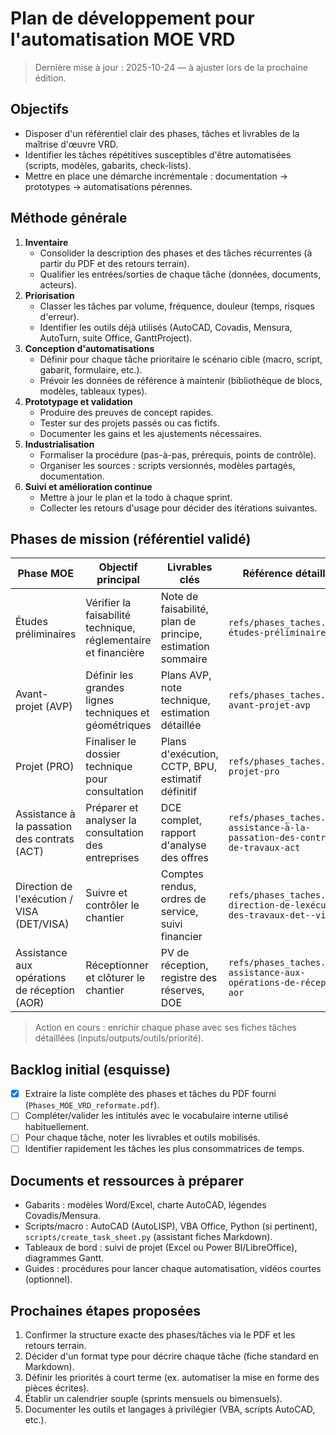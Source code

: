 # Plan de développement pour l'automatisation MOE VRD

> Dernière mise à jour : 2025-10-24 — à ajuster lors de la prochaine édition.

## Objectifs

- Disposer d'un référentiel clair des phases, tâches et livrables de la maîtrise d'œuvre VRD.
- Identifier les tâches répétitives susceptibles d'être automatisées (scripts, modèles, gabarits, check-lists).
- Mettre en place une démarche incrémentale : documentation → prototypes → automatisations pérennes.

## Méthode générale

1. **Inventaire**
   - Consolider la description des phases et des tâches récurrentes (à partir du PDF et des retours terrain).
   - Qualifier les entrées/sorties de chaque tâche (données, documents, acteurs).
2. **Priorisation**
   - Classer les tâches par volume, fréquence, douleur (temps, risques d'erreur).
   - Identifier les outils déjà utilisés (AutoCAD, Covadis, Mensura, AutoTurn, suite Office, GanttProject).
3. **Conception d'automatisations**
   - Définir pour chaque tâche prioritaire le scénario cible (macro, script, gabarit, formulaire, etc.).
   - Prévoir les données de référence à maintenir (bibliothèque de blocs, modèles, tableaux types).
4. **Prototypage et validation**
   - Produire des preuves de concept rapides.
   - Tester sur des projets passés ou cas fictifs.
   - Documenter les gains et les ajustements nécessaires.
5. **Industrialisation**
   - Formaliser la procédure (pas-à-pas, prérequis, points de contrôle).
   - Organiser les sources : scripts versionnés, modèles partagés, documentation.
6. **Suivi et amélioration continue**
   - Mettre à jour le plan et la todo à chaque sprint.
   - Collecter les retours d'usage pour décider des itérations suivantes.

## Phases de mission (référentiel validé)

| Phase MOE | Objectif principal | Livrables clés | Référence détaillée |
| --- | --- | --- | --- |
| Études préliminaires | Vérifier la faisabilité technique, réglementaire et financière | Note de faisabilité, plan de principe, estimation sommaire | `refs/phases_taches.md#1-études-préliminaires` |
| Avant-projet (AVP) | Définir les grandes lignes techniques et géométriques | Plans AVP, note technique, estimation détaillée | `refs/phases_taches.md#2-avant-projet-avp` |
| Projet (PRO) | Finaliser le dossier technique pour consultation | Plans d'exécution, CCTP, BPU, estimatif définitif | `refs/phases_taches.md#3-projet-pro` |
| Assistance à la passation des contrats (ACT) | Préparer et analyser la consultation des entreprises | DCE complet, rapport d'analyse des offres | `refs/phases_taches.md#4-assistance-à-la-passation-des-contrats-de-travaux-act` |
| Direction de l'exécution / VISA (DET/VISA) | Suivre et contrôler le chantier | Comptes rendus, ordres de service, suivi financier | `refs/phases_taches.md#5-direction-de-lexécution-des-travaux-det--visa` |
| Assistance aux opérations de réception (AOR) | Réceptionner et clôturer le chantier | PV de réception, registre des réserves, DOE | `refs/phases_taches.md#6-assistance-aux-opérations-de-réception-aor` |

> Action en cours : enrichir chaque phase avec ses fiches tâches détaillées (inputs/outputs/outils/priorité).

## Backlog initial (esquisse)

- [x] Extraire la liste complète des phases et tâches du PDF fourni (`Phases_MOE_VRD_reformate.pdf`).
- [ ] Compléter/valider les intitulés avec le vocabulaire interne utilisé habituellement.
- [ ] Pour chaque tâche, noter les livrables et outils mobilisés.
- [ ] Identifier rapidement les tâches les plus consommatrices de temps.

## Documents et ressources à préparer

- Gabarits : modèles Word/Excel, charte AutoCAD, légendes Covadis/Mensura.
- Scripts/macro : AutoCAD (AutoLISP), VBA Office, Python (si pertinent), `scripts/create_task_sheet.py` (assistant fiches Markdown).
- Tableaux de bord : suivi de projet (Excel ou Power BI/LibreOffice), diagrammes Gantt.
- Guides : procédures pour lancer chaque automatisation, vidéos courtes (optionnel).

## Prochaines étapes proposées

1. Confirmer la structure exacte des phases/tâches via le PDF et les retours terrain.
2. Décider d'un format type pour décrire chaque tâche (fiche standard en Markdown).
3. Définir les priorités à court terme (ex. automatiser la mise en forme des pièces écrites).
4. Établir un calendrier souple (sprints mensuels ou bimensuels).
5. Documenter les outils et langages à privilégier (VBA, scripts AutoCAD, etc.).
